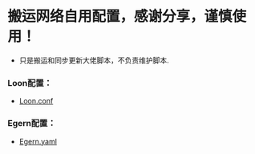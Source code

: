 # 搬运网络自用配置，感谢分享，谨慎使用！

* 只是搬运和同步更新大佬脚本，不负责维护脚本.

### Loon配置：

* [Loon.conf](https://raw.githubusercontent.com/8wfield/memorandum/refs/heads/main/Loon/Loon.conf)

### Egern配置：

* [Egern.yaml](https://raw.githubusercontent.com/8wfield/memorandum/refs/heads/main/Egern/Egern.yaml)
